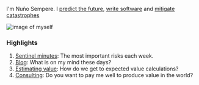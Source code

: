 I'm Nu&#xF1;o Sempere. I [predict the future](https://samotsvety.org/), [write software](https://git.nunosempere.com/) and [mitigate catastrophes](https://sentinel-team.org/)

<img src="https://images.nunosempere.com/top/me.jpg" alt="image of myself" class="img-frontpage-center"> 

### Highlights

1. [Sentinel minutes](https://blog.sentinel-team.org/): The most important risks each week.
2. [Blog](https://nunosempere.com/blog/): What is on my mind these days?
3. [Estimating value](https://nunosempere.com/research/#value-estimation): How do we get to expected value calculations?
4. [Consulting](https://nunosempere.com/consulting/): Do you want to pay me well to produce value in the world? 
